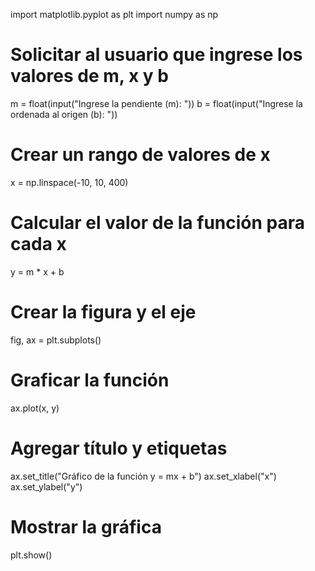 import matplotlib.pyplot as plt
import numpy as np
 
# Solicitar al usuario que ingrese los valores de m, x y b
m = float(input("Ingrese la pendiente (m): "))
b = float(input("Ingrese la ordenada al origen (b): "))
 
# Crear un rango de valores de x
x = np.linspace(-10, 10, 400)
 
# Calcular el valor de la función para cada x
y = m * x + b
 
# Crear la figura y el eje
fig, ax = plt.subplots()
 
# Graficar la función
ax.plot(x, y)
 
# Agregar título y etiquetas
ax.set_title("Gráfico de la función y = mx + b")
ax.set_xlabel("x")
ax.set_ylabel("y")
 
# Mostrar la gráfica
plt.show()